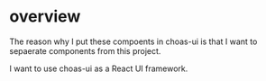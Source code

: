 # overview

The reason why I put these compoents in choas-ui is that I want to sepaerate components from this project.

I want to use choas-ui as a React UI framework.
